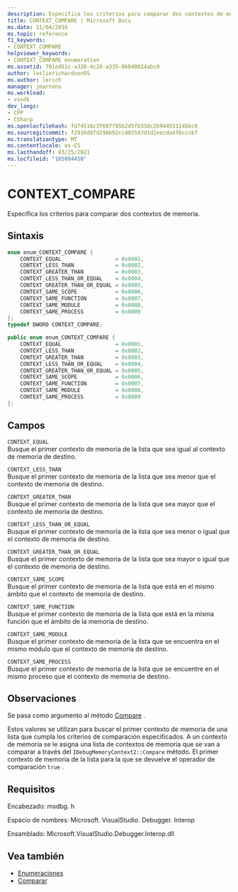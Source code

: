 ```yaml
---
description: Especifica los criterios para comparar dos contextos de memoria.
title: CONTEXT_COMPARE | Microsoft Docs
ms.date: 11/04/2016
ms.topic: reference
f1_keywords:
- CONTEXT_COMPARE
helpviewer_keywords:
- CONTEXT_COMPARE enumeration
ms.assetid: 701ed61c-a320-4c20-a335-0b840024abc0
author: leslierichardson95
ms.author: lerich
manager: jmartens
ms.workload:
- vssdk
dev_langs:
- CPP
- CSharp
ms.openlocfilehash: fd74516c3f687f05b2d5fb33dc2b94455114bbc6
ms.sourcegitcommit: f2916d8fd296b92cc402597d1d1eecda4f6cccbf
ms.translationtype: MT
ms.contentlocale: es-ES
ms.lasthandoff: 03/25/2021
ms.locfileid: "105094450"
---
```

# <a name="context_compare"></a>CONTEXT_COMPARE
Especifica los criterios para comparar dos contextos de memoria.

## <a name="syntax"></a>Sintaxis

```cpp
enum enum_CONTEXT_COMPARE {
    CONTEXT_EQUAL                 = 0x0001,
    CONTEXT_LESS_THAN             = 0x0002,
    CONTEXT_GREATER_THAN          = 0x0003,
    CONTEXT_LESS_THAN_OR_EQUAL    = 0x0004,
    CONTEXT_GREATER_THAN_OR_EQUAL = 0x0005,
    CONTEXT_SAME_SCOPE            = 0x0006,
    CONTEXT_SAME_FUNCTION         = 0x0007,
    CONTEXT_SAME_MODULE           = 0x0008,
    CONTEXT_SAME_PROCESS          = 0x0009
};
typedef DWORD CONTEXT_COMPARE;
```

```csharp
public enum enum_CONTEXT_COMPARE {
    CONTEXT_EQUAL                 = 0x0001,
    CONTEXT_LESS_THAN             = 0x0002,
    CONTEXT_GREATER_THAN          = 0x0003,
    CONTEXT_LESS_THAN_OR_EQUAL    = 0x0004,
    CONTEXT_GREATER_THAN_OR_EQUAL = 0x0005,
    CONTEXT_SAME_SCOPE            = 0x0006,
    CONTEXT_SAME_FUNCTION         = 0x0007,
    CONTEXT_SAME_MODULE           = 0x0008,
    CONTEXT_SAME_PROCESS          = 0x0009
};
```

## <a name="fields"></a>Campos
`CONTEXT_EQUAL`\
Busque el primer contexto de memoria de la lista que sea igual al contexto de memoria de destino.

`CONTEXT_LESS_THAN`\
Busque el primer contexto de memoria de la lista que sea menor que el contexto de memoria de destino.

`CONTEXT_GREATER_THAN`\
Busque el primer contexto de memoria de la lista que sea mayor que el contexto de memoria de destino.

`CONTEXT_LESS_THAN_OR_EQUAL`\
Busque el primer contexto de memoria de la lista que sea menor o igual que el contexto de memoria de destino.

`CONTEXT_GREATER_THAN_OR_EQUAL`\
Busque el primer contexto de memoria de la lista que sea mayor o igual que el contexto de memoria de destino.

`CONTEXT_SAME_SCOPE`\
Busque el primer contexto de memoria de la lista que está en el mismo ámbito que el contexto de memoria de destino.

`CONTEXT_SAME_FUNCTION`\
Busque el primer contexto de memoria de la lista que está en la misma función que el ámbito de la memoria de destino.

`CONTEXT_SAME_MODULE`\
Busque el primer contexto de memoria de la lista que se encuentra en el mismo módulo que el contexto de memoria de destino.

`CONTEXT_SAME_PROCESS`\
Busque el primer contexto de memoria de la lista que se encuentre en el mismo proceso que el contexto de memoria de destino.

## <a name="remarks"></a>Observaciones
Se pasa como argumento al método [Compare](../../../extensibility/debugger/reference/idebugmemorycontext2-compare.md) .

Estos valores se utilizan para buscar el primer contexto de memoria de una lista que cumpla los criterios de comparación especificados. A un contexto de memoria se le asigna una lista de contextos de memoria que se van a comparar a través del `IDebugMemoryContext2::Compare` método. El primer contexto de memoria de la lista para la que se devuelve el operador de comparación `true` .

## <a name="requirements"></a>Requisitos
Encabezado: msdbg. h

Espacio de nombres: Microsoft. VisualStudio. Debugger. Interop

Ensamblado: Microsoft.VisualStudio.Debugger.Interop.dll

## <a name="see-also"></a>Vea también
- [Enumeraciones](../../../extensibility/debugger/reference/enumerations-visual-studio-debugging.md)
- [Comparar](../../../extensibility/debugger/reference/idebugmemorycontext2-compare.md)
